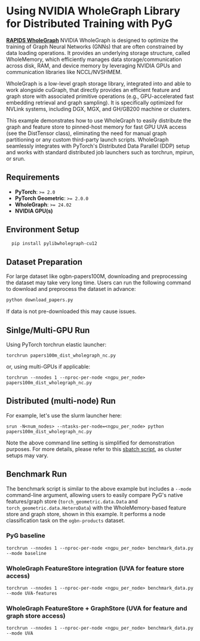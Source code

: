 # Using NVIDIA WholeGraph Library for Distributed Training with PyG

**[RAPIDS WholeGraph](https://github.com/rapidsai/wholegraph)**
NVIDIA WholeGraph is designed to optimize the training of Graph Neural Networks (GNNs) that are often constrained by data loading operations. It provides an underlying storage structure, called WholeMemory, which efficiently manages data storage/communication across disk, RAM, and device memory by leveraging NVIDIA GPUs and communication libraries like NCCL/NVSHMEM.

WholeGraph is a low-level graph storage library, integrated into and able to work alongside cuGraph, that directly provides an efficient feature and graph store with associated primitive operations (e.g., GPU-accelerated fast embedding retrieval and graph sampling). It is specifically optimized for NVLink systems, including DGX, MGX, and GH/GB200 machine or clusters.

This example demonstrates how to use WholeGraph to easily distribute the graph and feature store to pinned-host memory for fast GPU UVA access (see the DistTensor class), eliminating the need for manual graph partitioning or any custom third-party launch scripts. WholeGraph seamlessly integrates with PyTorch's Distributed Data Parallel (DDP) setup and works with standard distributed job launchers such as torchrun, mpirun, or srun.

## Requirements

- **PyTorch**: `>= 2.0`
- **PyTorch Geometric**: `>= 2.0.0`
- **WholeGraph**: `>= 24.02`
- **NVIDIA GPU(s)**

## Environment Setup

```bash
  pip install pylibwholegraph-cu12
```

## Dataset Preparation

For large dataset like ogbn-papers100M, downloading and preprocessing the dataset may take very long time. Users can run the following command to download and preprocess the dataset in advance:
```bash
python download_papers.py
```
If data is not pre-downloaded this may cause issues.

## Sinlge/Multi-GPU Run

Using PyTorch torchrun elastic launcher:
```
torchrun papers100m_dist_wholegraph_nc.py
```
or, using multi-GPUs if applicable:
```
torchrun --nnodes 1 --nproc-per-node <ngpu_per_node> papers100m_dist_wholegraph_nc.py
```

## Distributed (multi-node) Run

For example, let's use the slurm launcher here:

```
srun -N<num_nodes> --ntasks-per-node=<ngpu_per_node> python papers100m_dist_wholegraph_nc.py
```

Note the above command line setting is simplified for demonstration purposes. For more details, please refer to this [sbatch script](https://github.com/chang-l/pytorch_geometric/blob/master/examples/multi_gpu/distributed_sampling_multinode.sbatch), as cluster setups may vary.


## Benchmark Run

The benchmark script is similar to the above example but includes a `--mode` command-line argument, allowing users to easily compare PyG's native features/graph store (`torch_geometric.data.Data` and `torch_geometric.data.HeteroData`) with the WholeMemory-based feature store and graph store, shown in this example. It performs a node classification task on the `ogbn-products` dataset.

### PyG baseline
```
torchrun --nnodes 1 --nproc-per-node <ngpu_per_node> benchmark_data.py --mode baseline
```

### WholeGraph FeatureStore integration (UVA for feature store access)
```
torchrun --nnodes 1 --nproc-per-node <ngpu_per_node> benchmark_data.py --mode UVA-features
```

### WholeGraph FeatureStore + GraphStore (UVA for feature and graph store access)
```
torchrun --nnodes 1 --nproc-per-node <ngpu_per_node> benchmark_data.py  --mode UVA
```

